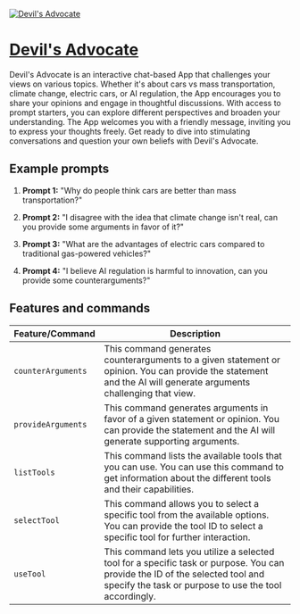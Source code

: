 [![Devil's Advocate](https://files.oaiusercontent.com/file-p3mAXfrUsBTbyXbRBxxv1SRh?se=2123-10-16T20%3A15%3A18Z&sp=r&sv=2021-08-06&sr=b&rscc=max-age%3D31536000%2C%20immutable&rscd=attachment%3B%20filename%3Dd6641fc5-dbc0-4f3f-985e-d1d1cfec3c81.png&sig=GSoQZFq6ABEhAHLzULbDZGmBqlXrc478SKtF1gnk/JY%3D)](https://chat.openai.com/g/g-YztHbXmhQ-devil-s-advocate)

# [Devil's Advocate](https://chat.openai.com/g/g-YztHbXmhQ-devil-s-advocate)

Devil's Advocate is an interactive chat-based App that challenges your views on various topics. Whether it's about cars vs mass transportation, climate change, electric cars, or AI regulation, the App encourages you to share your opinions and engage in thoughtful discussions. With access to prompt starters, you can explore different perspectives and broaden your understanding. The App welcomes you with a friendly message, inviting you to express your thoughts freely. Get ready to dive into stimulating conversations and question your own beliefs with Devil's Advocate.

## Example prompts

1. **Prompt 1:** "Why do people think cars are better than mass transportation?"

2. **Prompt 2:** "I disagree with the idea that climate change isn't real, can you provide some arguments in favor of it?"

3. **Prompt 3:** "What are the advantages of electric cars compared to traditional gas-powered vehicles?"

4. **Prompt 4:** "I believe AI regulation is harmful to innovation, can you provide some counterarguments?"

## Features and commands

| Feature/Command | Description |
| --- | --- |
| `counterArguments` | This command generates counterarguments to a given statement or opinion. You can provide the statement and the AI will generate arguments challenging that view. |
| `provideArguments` | This command generates arguments in favor of a given statement or opinion. You can provide the statement and the AI will generate supporting arguments. |
| `listTools` | This command lists the available tools that you can use. You can use this command to get information about the different tools and their capabilities. |
| `selectTool` | This command allows you to select a specific tool from the available options. You can provide the tool ID to select a specific tool for further interaction. |
| `useTool` | This command lets you utilize a selected tool for a specific task or purpose. You can provide the ID of the selected tool and specify the task or purpose to use the tool accordingly. |